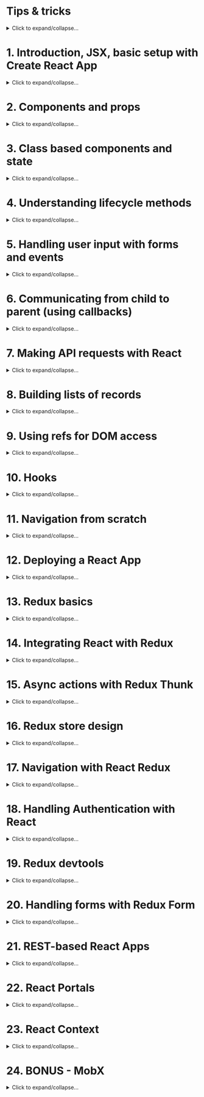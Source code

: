 # Tips & tricks

<details>
  <summary> Click to expand/collapse... </summary>
  <br />

- make reusable components as much as possible
- use [config objects](./3_seasons/src/SeasonDisplay.js) in components
- avoid conditionals inside the 'render()' method of class components
- React standards dictate that functional components should be at the bottom of the page
- imports for third party packages should be above the imports of our components
- if having problems with running app (most likely webpack issues because it is shit) try:
  - npm cache clean --force
  - delete node_modules and package-lock.json
  - npm install
  - npm start
- React fragments can be useful, [example](./6_widgets/src/components/Accordion.jsx)
- hidden feature in React is converting a String to JSX using dangerouslySetInnerHTML attribute, [example](./6_widgets/src/components/Search.jsx) - be careful as doing this can introduce a security hole in your application, to be more specific an XSS attack (a cross site scripting attack), which is why it is hidden in the first place
- if we have a situation where we want to cancel some timeout we can use the function clearTimeout(timeoutId) - the setTimeout function returns the timeoutId, [example](./6_widgets/src/components/Search.jsx)
- even though there is a way to cancel event bubbling, it is usually a bad practice
- why are there multiple index.js files within our project? [answer](./8_songs/src/actions/index.js)
- it is a very good practice to define constans for redux action types like [here](./10_streams/client/src/actions/types.jsx) so there is less chance for making errors]
- if we need to use both the `connect` and `reduxForm` functions (when exporting a class) we can do it like this:
`connect(mapStateToProps)(reduxForm(()(StreamForm)))`, or we can extract the logic inside the second set of parentheses to a separate variable
</details>

# 1. Introduction, JSX, basic setup with Create React App

<details>
  <summary> Click to expand/collapse... </summary>
  <br />
  
  [**Entire tutorial source code from the author**](https://github.com/StephenGrider/redux-code)
  
## React Component:

- a **function** or a **class** that produces HTML to be displayed to the user (using the **JSX** syntax) and handles user feedback (using event handlers)

## JSX:

- set of instructions which tell React what content we want to show on the screen
- special dialect of JS, similar to HTML
- JSX elements use either a normal HTML element (`<div>`, `<span>`, `<h1>`...) or another React component (e.g. `<MyComponent />`)
- since browsers don't understand it natively Babel is used to convert JSX to vanilla JS
- syntax specifics (differences between JSX and HTML):

  - adding custom styling:
    - HTML: `<div style="border: 1px solid red; background-color: blue">`
    - JSX: `<div style={{ border:'1px solid red', backgroundColor: 'blue' }}>`
  - adding CSS classes to an element:
    - HTML: `<div class="myClass">`
    - JSX: `<div className="myClass">`
  - JSX can reference JS variables:
    - JSX: `<div> {myTextVariable} </div>`
    - howerver JSX can't show React objects where it expects text
  - there are some other subtle differences which are less important and can be easily debugged in the browser console

- the entry point to a React application is the method `ReactDOM.render(<App />, document.getElementById("root"))` located inside the entrypoint of a JavaScript application, (most often this is the `index.js` file)
- this method executes the JavaScript function inside the parent component of the entire application (in this case `<App />`), converts the resulting JSX code into HTML and puts it into the DOM of our HTML file (most often this is a "root" `<div>` element inside `index.html`)

- React uses 2 separate libraries:
  - #### React
    - knows how to work with components
    - called a **reconciler**
  - #### ReactDOM
    - knows how to take instructions on what we want to show and turn it into HTML, it essentially takes the JSX code, converts it to HTML and puts it inside the DOM
    - called a **renderer**

## Create React App

- `npx create-react-app myapp`
- includes (among other things) Babel, Webpack and Dev Server
- also includes some starter boilerplate code
- **very basic setup**:
  - delete React boilerplate code (everything from the `src` folder)
  - display something on the screen by following these steps:
    - import React and ReactDOM libs
    - create some React component (function component in our case)
    - display it on the screen (render using ReactDOM)

</details>

# 2. Components and props

<details>
  <summary> Click to expand/collapse... </summary>
  <br />

## Creating a reusable, configurable component

1. Identify the JSX that appears to be duplicated
2. Find a descriptive name for the component
3. Create a new file which will contain the new component
4. Make the component configurable by using React's 'props' system

- NOTE - there is also no limit to **component nesting**

## Props (properties)

- system for passing data from a parent component to a child component
- the goal is to customize or configure a child component

- to provide props from parent to child we use this syntax:
  `<Component prop1="propStringValue" prop2=5 prop3={propVariable}/>`
- to consume props in the child component we first pass the props object as the argument of a (functional) component and then use its atributes like this:
  `<div>{props.prop1}</div>`
- when passing arguments we often use destructuring for cleaner syntax

- we can also pass entire components as props, using a syntax similar to HTML, e.g.

```
  <Component1>
    <Component2 />
  </Component1>
```

- in this case Component2 will be shown as a `children` property inside the props object
- so, if we want to display a child component inside a parent component using this method, we need to pass it using props.children from the parent component - in `Component1` we would have `{props.children}` in the place where we want to display `Component2`
- we can also use this technique to display normal text, it doesn't have to be a component
- **[example](./2_components_and_props/src)**

</details>

# 3. Class based components and state

<details>
  <summary> Click to expand/collapse... </summary>
  <br />

## Why class based components

In the olden days of React function components couldn't update component state or run code at specific points in time, they could only produce JSX. That's why they weren't used so much before. With the introduction of the hooks system they became much more used because now they can do all of those things.

Class components, on the other hand could use lifecycle methods and the 'state' system to do all those things even before hooks, so that's why they were used much more in the past.

We need to understand both :)

For example if we want a component to be rerendered when some function produces a result we can use the lifecycle methods of a **class based component**.

The rules for creating a class based component are:

- it must be a JS class
- it must extend React.Component
- it must define a 'render' method which returns some amount of JSX

## State

Rules of state:

- only usable with class components (if we aren't using the hooks system)
- you will confuse props with state :(
- 'state' is a JS object that contains data relevant to a component
- updating 'state' on a component causes the component to (almost) instantly rerender
- state must be initialized when a component is created
- **State can only be updated using the function `setState`**

- Initializing state through the constructor:

```
constructor(props) {
  super(props);
  this.state = { a: null, b: null };
}

this.setState({ a: 1, b: 2 });
```

- Alternate (and more frequently used) way of initializing state - uses React/Babel magic:

```
// outside of the constructor, directly inside component
// notice the omition of the 'this' keyword
state = { lat: null, errorMessage: "" };

this.setState({ lat: 45.45, errorMessage: "An error occured!" });
```

One important thing to add is that, when updating state, **we don't need to update all of its properties**, we can update only the ones we need and the rest of them are going to stay untouched (additive update mechanic).

</details>

# 4. Understanding lifecycle methods

<details>
  <summary> Click to expand/collapse... </summary>
  <br />

## Component lifecycle

- a component **lifecycle method** is a function we can optionally define within our **class-based** component
- if we decide to implement these methods they will be automatically called during the lifecycle of our component

### Lifecycle method order of execution and why they are used:

1. **constructor**
   - called one time when the component is initialized
   - good place to do one time initialization
2. **render**
   - called every time a component updates and also right after initialization - the result is that content becomes visible on the screen
   - avoid doing anything other than returning JSX here
3. **componentDidMount**
   - called once, right after the initial render method
   - good place to do data loading
4. **componentDidUpdate**
   - called every time a component is updated (rerendered) - usually on every change of state (but not after the first render)
   - good place to do data loading which is dependent on props/state changes
5. **componentWillUnmount**
   - called when the component is no longer shown on screen
   - good place to do cleanup (especially for non-React stuff)

Other (rarely used) lifecycle methods:

- **shouldComponentUpdate**
- **getDerivedStateFromProps**
- **getSnapshotBeforeUpdate**

<br />

**[example 1](./3_seasons/src/index.js)**

- Lifecycle methods
- State initialization
- Passing state as props
- Avoiding conditional logic inside the 'render()' method

**[example 2](./3_seasons/src/SeasonDisplay.js)**

- Extracting options to config objects (trying to make a pie out of shit - using JS in a clean(er) way - check it out)
- importing CSS - we import it to the component and Webpack does the rest

**[example 3](./3_seasons/src/Spinner.js)**

- using default props (value which will be used if prop values are not specified)

</details>

# 5. Handling user input with forms and events

<details>

<summary> Click to expand/collapse... </summary>
<br />

## Handling user input events

**[Example](./4_images/src/components/SearchBar.js)**

To handle user input events we:

1. Create an input JSX element
2. Add a callback property to it (most often those are `onClick`, `onChange` or `onSubmit`), and for the value pass a **reference** to the callback function (this has to be a reference to the function, not a function call in order for us to be able to control when the function will be called, otherwise it would be called on every render of the component - it can also be an inline arrow function)
3. Create the callback function - it will take the trigger event as a parameter (naming convention - "on" + elementName + event type - e.g. onInputSubmit, onDivClick, etc.) - these steps are sometimes (when the logic is really simple) abbreviated to use an inline arrow function inside the onChange property of the input JSX element
4. Transform input element into a controlled one => more on that in the next section

### Uncontrolled vs controlled elements

- A **controlled** element is one that gets its value directly from the React component (either its state or some variable or whatever)
- An **uncontrolled** element on the other hand has to get the value from the DOM because the value of the element (in our case user input) is available in React only during the instant of the input

- To transform an element into a controlled one we need to use some mechanism to store the input value into our component - in this case this is achieved using the "state" mechanism

Controlled mechanism flow:

1. User types in input
2. Callback gets invoked
3. We call 'setState' with the new value of the input (thus storing the value)
4. Component rerenders (because 'setState' is called)
5. Input is told what its value is (coming from state) - a bit confusing but that's how it is - this in turn enables us to have default input values or do some input text manipulations much easier

### Handling form submittal

- by default when the form is submitted (or enter is pressed on the form) the browser automatically refreshes the entire page => to prevent this behaviour we need to attach an event handler to the form element and use the `event.preventDefault()` method like [here](./4_images/src/components/SearchBar.js)

- **be careful when using `this` in callback functions, either use an arrow function or use the `bind(this)` method to handle the way JS works with the `this` keyword (it points to the global object in function calls, arrow functions on the other hand don't have that problem, find more in [JS docs](https://developer.mozilla.org/en-US/docs/Web/JavaScript/Reference/Operators/this))**
- a good rule regarding the `this` keyword is to look where the function is called and look to the left of the `.` to see what value `this` is going to have (if there is nothing to the left of the `.` then `this` points to the `window` object, otherwise it points to the object to the left of the `.`)

</details>

# 6. Communicating from child to parent (using callbacks)

<details>

<summary> Click to expand/collapse... </summary>
<br />

To pass data from the child component to the parent we use the following mechanism:

- Using the props system we pass a reference to a callback function to the child component
- In the child component that method can then be invoked with actual arguments (be careful to call it by using an arrow function, or by creating your own function inside that component)
- [example](./5_videos/src/components/VideoItem.jsx) -> here we passed the method reference from the App component to the VideoList and then to the VideoItem, where we invoked the method with actual arguments and the result has thus been propagated upstream

</details>

# 7. Making API requests with React

<details>

<summary> Click to expand/collapse... </summary>
<br />

Easiest way to make API requests in JS projects is by using the **fetch API** or the **axios library** in conjunction with the `then` (promises) or `async await` syntax.

**[Useful trick for preconfiguring axios](./4_images/src/api/unsplash.js)**

</details>

# 8. Building lists of records

<details>

<summary> Click to expand/collapse... </summary>
<br />

- when building lists of records, to improve performance (and resolve the warning that will be shown in the console otherwise), we should add a `key` attribute to the root JSX element of that list
- [example](./4_images/src/components/ImageList.js)

</details>

# 9. Using refs for DOM access

<details>

<summary> Click to expand/collapse... </summary>
<br />

- to access DOM elements using React we don't need to use vanilla JS and its `document.querySelector`
- instead we make use of the **React refs**

**React refs (references)**

- a mechanism that gives us access to a single DOM element
- important thing to keep in mind here is that JSX isn't actual HTML, so this is the only way we can access the DOM using React
- they are initialized in the constructor, then assigned to instance variables and finally passed to a particular JSX element as props
- **[example](./4_images/src/components/ImageCard.js)**

</details>

# 10. Hooks

<details>

<summary> Click to expand/collapse... </summary>
<br />

Hooks are a way to write reusable code, instead of more classic techniques like inheritance. They are used to provide additional functionalities to functional components. Some of the most popular are:

- **useState** -> allows us to use the state mechanism in functional components
- **useEffect** -> allows us to use something similar to lifecycle methods in functional components
- **useRef** -> allows us to create refs in functional components

All primitive hooks (included by default in React):

- useState
- useEffect
- useContext
- useReducer
- useCallback
- useMemo
- useRef
- useImperativeHandle
- useLayoutEffect
- useDebugValue

We can also create our own custom made hooks.

## useState hook

A replacement for the state system inside functional components.

**Usage:**

1. import the hook and initialize state (using the array destructuring syntax) and the default value for state, variable name and the setter method can be named however suits us:

```
  import { useState } from React;
  ...
  const [value, setValue] = useState(initialValue);
```

_equivalent in class based components:_

```
  state = { attr: value };
```

2. to reference the value we can use it directly with `value`, where as in class based components we would use something like `this.state.value`

3. to update the value we use the `setValue(10)` method, in contrast to the `setState({ value: 10 })` from class based components

Also when using the `useState` hook be aware that we need to initialize and update each state value separately, for instance:

```
  const [value, setValue] = useState(initialValue);
  const [value2, setValue2] = useState(initialValue);

  setValue(10);
  setValue2(20);
```

<br />

Also, as it is in class components, calling the setter of the useState hook causes the component to rerender!

Handling [user input](./6_widgets/src/components/Search.jsx) works the same, even though we are using hooks.
  
**Bonus:**
  - the state updating function is really fast, but it is not instantaneous
  - if we are dependant on the previous state value to set the new one we can pass a function with the previous state value as a parametar to the `setState` function like this:
  ```jsx
  setState((prevState) => {
    return prevState + 5;
  })
  ```

## useEffect hook

A replacement for lifecycle methods inside functional components (similar but not the same).

We can configure the useEffect hook to run some code automatically in one of these three scenarios:

1. After the component is rendered **for the first time only** - happens if the second argument of `useEffect` is an **empty array**, []
2. Whenever the component is rerendered (**first render and any subsequent render**) - happens if the second argument of `useEffect` is nothing
3. When the component is **rendered for the first time and any subsequent renderes which include some data change** - happens if the second argument of the `useEffect` is an array of data, which if it changes, causes the function from the `useEffect` hook to run

- **[Example](./6_widgets/src/components/Search.jsx)**

Note that we are **not allowed** to mark the first argument of the useEffect (function that gets executed) as **async** (and thus we can't use the await syntax inside). To get around this we can:

- create an async-await inner function and after that call it
- create an async-await inner function and wrap it in a closure (which calls it immediatelly, cool solution)
- use normal promises instead of async await

The `useEffect` hook also has a built in **cleanup function**. The only value we can return from the useEffect hook function is another function. That function will automatically get invoked before each subsequent render after the first. So, if we have a `useEffect` hook which will be called on initial render and on every subsequent change, the cleanup function would be **created after the first render** and then **called before every subsequent render**, [example](./6_widgets/src/components/Search.jsx).

Sometimes we will get warnings inside the dependency array of the useEffect hook regarding a missing dependency. This is because create-react-app has a built in es-lint rule which demands that we need reference every different prop or piece of state inside the `useEffect` dependency array. This is because there are some scenarios where not listing all the dependencies inside the dependency array of the `useEffect` hook can lead to some really hard to debug problems. Nontheless arbitrarily adding stuff to the dependencies array is also an issue which causes bugs, so we are in a tough spot here. To solve this we are unfortunatelly forced to change the way our component works and introduce another piece of state and another `useEffect` hook - ([the whole thing with debounced term](./6_widgets/src/components/Search.jsx)).

Another debouncing example: **[here](./6_widgets/src/components/Convert.jsx)**.
Basically we are creating 2 separate `useEffect` hooks - the first one is called every time we update the `translationText`, and it sets a timer to update the `debouncedTranslationText` in 500ms. It also returns a cleanup function that cancels this timer (remember what happens when we return a function inside the useEffect hook - cleanup). The other useEffect hook will make an API request once the `debouncedTranslationText` is updated. So while we are typing, the update to `debouncedTranslationText` will constantly be delayed until we stop typing for half a second (500ms). When that finally happens, the `debouncedTranslationText` will be updated, in turn the second `useEffect` hook will be activated and an API request will be made. We have separated this into 2 different hooks to avoid warnings within the dependencies array of the useEffect hook.

## useRef hook

#### Reminder on **event bubbling**

If we have some event handler, when it's triggered, the browser creates an **event object** which is used to describe the information about the event that triggered it. The event object then traverses all of the parent DOM elements and gets invoked every time it finds another event handler of the same type in the DOM tree. Because the event seamingly bubbles up the DOM tree, this is called **event bubbling**.

In situation when the DOM element needs to determine an event handler has been fired on some elements which are not its children we have an issue. In this case we can manually set up an event listener (without using React) on the body element (because in the end all events will eventually bubble up to the body) using that component, [example](./6_widgets/src/components/Dropdown.jsx). In this case it is also important to know that the event listeners created in this way will always get called **before** the ones created by React, even if they are in parent DOM elements.

_NOTE_ - even though there is a way to cancel event bubbling, it is usually a bad practice

#### useRef

The **useRef** hook is very similar to the `React.createRef()` from class based components. It allows us to get a reference to a DOM element. It is very easy to use, and is shown [here](./6_widgets/src/components/Dropdown.jsx). Basically we create a ref using the `useRef()` syntax, wire it up to the DOM element in JSX using the ref property (e.g. `<div ref={ref}>Example div</div>`), and can then access that DOM element using `ref.current` in our component.

## Creating custom hooks

- best way to create reusable code in a React project (besides components)
- created by extracting hook-related code out of a function component - - when we want to make JSX reusable we create another component, when we want to make function logic reusable we create custom hooks
- custom hooks _always_ make use of at least one primitive hook internally
- each custom hook should have _one_ purpose
- kind of an art form
- data fetching is a freat thing to try to make reusable

Process for creating reusable hooks:

1. Identify each line of code related to some single purpose
2. Identify the _inputs_ to that code
3. Identify the _outputs_ to that code
4. Extract all of the code into a separate function, receiving the inputs as arguments and returning the outputs

We can return the outputs as an array (following the `useState` example), or, a more common JS convention, return an object.

**[Custom hook example](./7_videos_hooks/src/hooks/useVideos.jsx)**
**[Using a custom hook example](./7_videos_hooks/src/components/App.jsx)**

Here we are basically returning a list of videos and a function to fetch those videos.

Custom hooks are quite a complex part of React which requires practice to be used understood completely and used effectively.

</details>

# 11. Navigation from scratch

<details>

<summary> Click to expand/collapse... </summary>
<br />

To implement navigation in React apps we usually use the **React-Router library**.
However:

- React Router has frequent breaking changes
- it's more important to learn the ideas and theory of navigation (React Router will be used later)

The first important thing is to determine **route mappings** - on which url is which component shown?
To find out more information about a given url we can use the `window.location` command inside the browser console. By doing this we can conclude that route mappings are actually determined by the `pathname` property of `window.location`.

The navigation architecture looks something like this: ![navigation-architecture](./6_widgets/navigation-architecture.png)

Basically we have a parent navigation component, [Header](./6_widgets/src/components/Header.jsx), which contains [Link](./6_widgets/src/components/Link.jsx) components with different url paths (`href` properties). Each link has an `onClick` event handler which changes the window url and dispatches a new event which lets the [Route](./6_widgets/src/components/Route.jsx) components know that the url has changed. The Route component in turn wraps the concrete components which are conditionally shown based on the current window url path. It listens to the event which the Link component dispatched, and when it's triggered it rerenders and shows the child component (if the current window url path matches the required path to display the concrete component).

</details>

# 12. Deploying a React App

<details>

<summary> Click to expand/collapse... </summary>
<br />

In order to deploy a React App online we need to do the following:

1. Build the app (using the built in script from create-react-app, ) and thus create a Deployment Bundle
2. Deploy the bundle to some deployment target (some service provider which will host those files)

NOTE - For deploying a React application we **don't need some running VM** as we are not executing any code!!!

Deployment examples:

1. **Using VERCEL:**

- [sign up](https://vercel.com)
- install the Vercel CLI, `npm install -g vercel`
- login to vercel using the cli (inside your project directory), `vercel login`
- run `vercel` in your project directory
- to redploy some changes using vercel use the `vercel --prod` command

2. **Using NETLIFY:**

- [sign up](https://www.netlify.com/)
- link up your github project with netlify
- netlify automatically redeploys changes in the master branch of our project
</details>

# 13. Redux basics

<details>

<summary> Click to expand/collapse... </summary>
<br />

- **Redux** is a state management library
- it maktes creating _complex_ applications easier
- it's _not_ required to create a React app, and it's _not_ explicitly designed to work with React

## Redux cycle:

![redux-cycle](./8_songs/redux-cycle.png)

1. **Action creator**

- a function that returns a plain JavaScript object (an action)

2. **Action**

- it describes some change that we want to make inside the data of our application
- an object which has a **type** property (mandatory) which describes the change which we want to make to our data, and a **payload** property (optionally) which gives us some context about the change we are making
- example (a separate action creator is created for each type, they all look very similar to this):

```
// Action creator
const createPolicy = (name, amount) => {
  // an action
  return {
    type: "CREATE_POLICY",
    payload: {
      name: name,
      amount: amount
    }
  };
};
```

3. **dispatch**

- a function that takes an action object, creates copies of it, and dispatches them off to a bunch of different places in our application
- part of the Redux library (we don't have to write it out ourselves)

4. **Reducers**

- a function that is responsible for taking in an action and some existing amount of data
- it processes the action, makes some changes to the data and finally returns the new data so that it can be centralized in some other location
- important to note that _every time_ we make a change to data we want to create a new array, and _never_ modify the existing one
- example (a separate reducer is created for each type of data, reducer arguments are always the same, be careful to default the first argument in the case we are calling the reducer for the first time - when there is no old data yet):

```
const policies = (listOfPolicies = [], action) => {
   if (action.type === "CREATE_POLICY") {
     return [...listOfPolicies, action.payload.name];
   }

   if (action.type === "DELETE_POLICY") {
     return listOfPolicies.filter(name => name !== action.payload.name);
   }

   return listOfPolicies;
};
```

5. **State**

- a central repository of all data that has been created by our reducers
- example:

```
// REDUX
const { createStore, combineReducers } = Redux;

// used to wire up all of the reducers together
const ourDepartments = combineReducers({
  // variables on the left side will become the property names of our final state object
  // variables on the right side are the names of reducers
  // we could've used ES6 syntax here but this is more clear
  accounting: accounting,
  claimsHistory: claimsHistory,
  policies: policies
});

const store = createStore(ourDepartments);

// each time we run the dispatch function the entire Redux cycle is ran
store.dispatch(createPolicy("Alex", 20));
store.dispatch(createPolicy("Jim", 30));
store.dispatch(createPolicy("Bob", 40));

store.getState();

store.dispatch(createClaim("Alex", 120));
store.dispatch(createClaim("Jim", 50));

store.getState();

store.dispatch(deletePolicy("Bob"));

store.getState();
```

- it's important to note that we cannot access the Redux state in any other way other then through this mechanism (dispatching actions created by action creators to the reducers)
</details>

# 14. Integrating React with Redux

<details>

<summary> Click to expand/collapse... </summary>
<br />

**React-Redux** is a helper library which has a lot of helper functions that make this integration easier.

### React-Redux library

Usage:

- we create new instances of `Provider` and `Connect` Redux components (implemented by React-Redux), they are also frequently called tags or functions
- the `Provider` keeps a permanent reference to the Redux store, and becomes the top level component of our application (even above the `App` component)
- the `Connect` component wraps all of the components which require some data from state stored in the redux store

  - it is able to directly communicate with the `Provider` component at the top of our hierarchy, which directly passes the required data to it, and then the `Connect` component passes the received data to the component it wraps as a prop
  - the `Connect` component also makes sure that Action Creators can be called directly from the component it wraps, they are also passed to the wrapped component as props

- `Provider` **[example](./8_songs/src/index.js)**

- `combineReducers` **[example](8_songs/src/reducers/index.js)**

  - the key names from this funciton will be the keys present in the state object

- `connect` flow:

  - import `connect`
  - **define `mapStateToProps` function - its first argument is always `state`, and an optional second parameter is `ownProps` which references the properties from a component** (if we ever want to decouple the component from the `mapStateToProps` logic, [example](./9_blog_posts/src/components/UserHeader.jsx))
    - it will always return an object which will be shown in props within our component
  - call `connect(mapStateToProps)(OurComponent)` during export
  - we can now access the values returned by `mapStateToProps` function as props within our component
  - also if we want to update the state we use action creators which are passed as a second argument of the `connect` function like this, `connect(mapStateToProps, { actionCreator1, actionCreator2 })(OurComponent)`, and then once that action creator function is available within props we can call it from inside our component (also we can use any key name we want for the function name, if we are going to use the same then new ES6 syntax is shorter - so we don't write the same keys and values)
  - **[example](./8_songs/src/components/SongList.js)**

![react-redux](./8_songs/react-redux-example.png)

Redux project structure:

- we would have separate `actions`, `reducers` and `components` folders
- root `index.js` file sets up _both_ the React and Redux sides of the app
- eaach of the redux folders would have an index.js file (convention for clearer imports)

**Redux is not magic!**

- it does not automatically detect action creators being called
- it does not automatically detect a function returning an object that is an _action_
- that is why we need to call the `dispatch` redux function which takes in an action creator - in order for our redux store to be updated
- in our code, where we are using react-redux, we do it by passing our action creators to the `connect` function which automatically calls the dispatch function of the redux store

</details>

# 15. Async actions with Redux Thunk

<details>

<summary> Click to expand/collapse... </summary>
<br />

**Redux thunk** is a middleware which helps us make network requests in a redux application. It does so by slightly changing the behavior of the redux store, either by adding new functionalities or by tweaking existing ones.

**General data loading with Redux:**

1. component gets rendered onto the screen
2. component's `componentDidMount` lifecycle method gets called
3. we call an action creator from `componentDidMount`
4. action creator runs code to make an API request

- be aware that by redux convention we should not fire an API request directly from an action creator
- an action creator should be simple and just create a plain JS object, otherwise we'll get an error like _"Actions must be plain objects. Use custom middleware for async actions."_ - more on this error message later
- for async actions we use **redux-thunk**

5. API responds with data
6. action creator returns an _action_ with the fetched data on the `payload` property
7. some reducer sees the action, returns the data off the `payload`
8. because we generated some new state object, _redux/react-redux_ cause our React app to be rerendered

**"Actions must be plain objects. Use custom middleware for async actions."** error message:

- **[example](./9_blog_posts/src/actions/index.jsx)** (commented part would cause the error)

1. _action creators must return plain JS objects with a type property_

- we are not doing that, even though it looks like we are in this example (the commented out part)
- the reason is that the `async await` syntax which we are using is an ES8 feature gets transpiled to ES6
- when it gets transpiled we get code which is a lot more complex
- what actually happens the very first time we run an API call is that the request object is returned instead of a normal action object with `type` and `payload` properties - this is not what we would anticipate and it is why this error occurs when our code is ran in the browser

2. _by the time our action gets a reducer, we won't have fetched our data_

- if we decide to use promises instead of async await this is the problem

**Redux middleware:**

- a middleware is a plain JS function that gets called every time we dispatch an action
- it has the ability to STOP, MODIFY or otherwise mess around with actions
- there are lots of popular open source middlewares, mostly used for dealing with async actions
- during the redux cycle the middleware positions itself between the dispatch function and the reducers

### Redux thunk

- a Redux middleware which among other things enables us to easily use **asynchronous action creators**
- it expands the rules of Redux by loosening the rule which states that action creators must return action objects and also **allows that functions be returned from actions creators**
- if the action is an object it just passes it on to the reducers without doing anything
- if the action is a function _redux-thunk_ calls it with the `dispatch` and `getState` functions as arguments
  - the `dispatch` function causes changes inside the redux store by invoking reducers
  - the `getState` function returns all of the data (state) from our redux store
  - the trick with _redux-thunk_ is that we can manually dispatch an action after the request has been completed (this time it will be an action)
  - after we do that it is again dispatched automatically by redux\
  - when it gets to the _redux-thunk_ type check, since this time it is an object, it is automatically passed on to the reducers
- the entire redux-thunk middleware is 14 lines long - [check it on github](https://github.com/reduxjs/redux-thunk/blob/master/src/index.js) - wow

**Usage:**

1. wire redux-thunk up to the redux store, [example](./9_blog_posts/src/index.jsx)
2. return a function with `dispatch` and `getState` functions as arguments, if we are not using the `getState` we can ommit it, [example](./9_blog_posts/src/actions/index.jsx)

- the syntax with 2 chained arrow functions is interesting here, basically it's just a function returning a function

</details>

# 16. Redux store design

<details>

<summary> Click to expand/collapse... </summary>
<br />

**Rules of reducers:**

- **reducers must return _any_ value besides `undefined`**
- **produces `state`, or data to be used inside of your app, using only previous state and the action**
  - at application startup all reducers are ran once (initialization process)
  - during the initialization process the reducer will be called with the arguments of `undefined` and action, and will produce the initial state value
  - that is why we often provide default values for the first argument of the reducer (which is by default called `state`)
  - on every subsequent call to the reducer the value of the first argument will be the result of the last time the reducer was called, so for example on the second call to the reducer the value of the first argument would be the initial value of state
  - the second argument, the action object, is the one that changes from call to call
- **must not return reach 'out of itself' to decide what value to return (reducers are pure)**
  - the reducer is only supposed to look at the previous state and the action object to decide the next value of state
  - it should not reach 'out of itself' - meaning that it shouldn't make an API request, get some user input, read DOM values and so on
- **must not mutate its input `state` argument - MISLEADING AND POSSIBLY FALSE RULE**
  - the first argument of the reducer is by convention called `state`
  - in JavaScript strings and numbers are immutable values
  - this rule mostly comes to light when we are working with arrays and objects
  - when testing for equality of objects and arrays we are not testing if they contain the same values but whether they occupy the same memory location
  - this rule is misleading because, even though it's a bad practice, you can absolutely mutate the state value - Redux is not going to throw any errors!
  - still we should follow this case, it is just important to understand why it exists
  - the corner case that causes trouble and the reason that this rule exists is [here](https://github.com/reduxjs/redux/blob/master/src/combineReducers.ts#L192) (if line numbers change at some point it's at the bottom, look for the `hasChanged` boolean variable) - basically this logic looks for any changes in state, in all of our reducers, and if any has changed then it will change the value of state
  - this is a problem because, if we return the same state value from the reducer (in terms of memory location), whether it is modified or not, the state WILL NOT change!

**Safe state updates in reducers:**
![safe state updates in reducers](./9_blog_posts/safe_state_updates_in_reducers.png)

- to delete a property the cleanest way is to use the lodash library with its `_.omit(obj, property)` function

**[Reducer example:](./9_blog_posts/src/reducers/postsReducer.jsx)** -> switch cases are extremely common in reducers

**Caching requests**

- if we want to avoid repeating multiple same API requests we can:

1. memoizie functions using the lodash library and its `memoize` function

- the function will only be called once per unique value, each subsequent time the function will not be called, it will just return the initial value
- [example](./9_blog_posts/src/actions/index.jsx)
- one problem is if we want to actully call the function again for some reason - we would need a duplicated, non-memoized function

2. conditionally calling functions

- [example](./9_blog_posts/src/actions/index.jsx) - the `fetchPostsAndUsers` method

</details>

# 17. Navigation with React Redux

<details>

<summary> Click to expand/collapse... </summary>
<br />

We don't actually want to install the `react-router` library, we want `react-router-dom` (most likely), `react-router-native` or `react-router-redux` which are its implementations.

**React Router** works by matching the url path with a given React component using the `BrowserRouter`, `Route`, and `Link` components, **[example](./10_streams/client/src/components/App.jsx)**.

![react-router](./10_streams/react_router.png)

**How paths get matched:**

- different routes can be matched by the same url - multiple components can be shown on the same url path
- React Router doesn't match the path exactly, but checks whether our path is contained in the given path
  - for example the path `/example` would be matched in a url `localhost:8080/example/abc/1` which can potentially cause a confusion as we probably only wanted the exact route on `/example/abc/1` to be shown
  - if we don't want this behaviour, but rather only the exact path to be matched we need to add the `exact` attribute to the route component and set it to true (`exact={true}` is equivalent to just `exact`)

**How to navigate with React router:**

- the classical HTML approach with `<a href="/path">Link</a>` is bad because the browser dumps the old _index.html_ file along with all the React/Redux state data during the process of going to a new path like this
  - that means that each time we click an href link we make a new network request for an entirely new _index.html_ file, as well as executing the entire JS bundle again (the React App)
- the correct approach is to use the `<Link>` components instead of `<a>`, and the `to` attribute instead of `href`, [example](./10_streams/client/src/components/App.jsx)
  - by using this we are not making new network requests when navigating to a different page because React Router is preventing such behavior - **SPA (single page application)**

**Different types of routers: (deployment issues)**

- `BrowserRouter` - uses everything after the domain or port as the path (includes the `/`), e.g. localhost:3000/**pagetwo**
  - potentially tricky to deploy
  - unlike a traditional server, a create-react-app dev server doesn't return 404 when it stumbles upon a route which it can't find, instead it serves us the index.html file
  - this is great because all of our route definitions are on the client side, the server has no knowledge of those route definitions
- `HashRouter` - uses everything after the # as the path (includes the `/`), e.g. localhost:3000/#/**pagetwo**
  - automatically puts the # after the URL
  - used in instances where we configure the server not to look at anything after the `#`
  - then we configure the main part of the URL to always return the index.html file and the client side application will look at the url path
- `MemoryRouter` - doesn't use the URL to track navigation

**Steps to create navigation:**

1. Define React components and their paths
2. Define the `Route` components with the appropriate paths inside the parent, `BrowserRouter`, component
3. Create a `Header` component which will contain the different `Link` components which lead us to the different routes we've just set up

- beware that the `Header` component also needs to be inside the `BrowserRouter` (only if it contains `Link` components) - otherwise we will get an error

**Programmatic navigation (user is redirected automatically):**

- the best way to do this is by using the `history` object (created by the `BrowserRouter`) which doesn't only track our urls, but can also change them
- when we want to get a reference to the history object from a React Component it's very easy, however when we want to do it from somewhere else in our app, such as an action creator it's much more difficult
- the best way to solve this is, unfortunately, to create our own history object and manage it ourselves instead of letting the `BrowserRouter` to do it for us
  - it should have the same type as the router implementation we are using (browser, hash or memory history)
  - because of that we will be using `Router` instead of the `BrowserRouter` as the top component in our browser hierarchy
  - there are no other changes needed and navigation will continue working as intended
- steps:
  - [creating our own history object](./10_streams/client/src/history.js)
  - [using the plain `Router`](./10_streams/client/src/components/App.jsx)
  - [programmatically navigating the user](./10_streams/client/src/actions/index.js)

**URL based selection:**

- done by passing a variable from the browser url to the react component
- for matching any id in the routes for the url we can use the wildcard syntax, `:id` (the `:` is important here), like [here](./10_streams/client/src/components/App.jsx)
- because we are using react-router-dom we have some default props available on the routed component such as _history_, _location_, _route params_ and so on
- a potentially unexpected behaviour can sometimes happen when using the redux store and react router at the same time and url based selection:
  - if we directly navigate to some edit page which contains an id the object with that id can potentially be `undefined` because we are filling the redux store with data on some other url which displays the list of objects
  - that is why we always have to follow the rule that says that **every component needs to be designed to work in isolation when using react-router!**
  - that means that every component needs to fetch its own data

**Switches with React-Router:**

- because of problems with the way that React Router matches paths it's sometimes necessary to use its `Switch` component to avoid the router matching multiple url paths
- the switch basically stops trying to find additional route matches after it finds the first match, [example](./10_streams/client/src/components/App.jsx)
  </details>

# 18. Handling Authentication with React

<details>

<summary> Click to expand/collapse... </summary>
<br />

### Email/Password Authentication

- we store a record in a database with the user's email and password
- when the user tries to login, we compare email/pw with what's stored in the DB
- a user is logged in when they enter the correct email/pw

### OAuth based authentication

- user authenticates with outside service provider (Google, Linkedin, Facebook)
- user authorizes our app to access their information
- outside provider tells us about the user
- we are trusting the outside provider to correctly handle identification of a user
- OAuth can be used for:
  - user identification in our app
  - our app making actions on behalf of the user

### OAuth for servers vs OAuth for JS browser apps

Servers:

- results in a _token_ that a server can use to make requests on behalf of the user
- _usually_ used when we have an app that needs to access user data **when they are not logged in** (for example an app that accesses a users email every 10 minutes to filter something)
- difficult to setup because we need to store a lot of info about the user

Browser:

- results in a _token_ that a server can use to make requests on behalf of the user
- _usually_ used when we have an app that needs to access user data **while they are logged in**
- very easy to setup thanks to Google's JS lib to automate flow

Steps for setting up OAuth with google:

1. Create a new project at _console.developers.google.com_
2. set up an OAuth confirmation screen
3. generate an OAuth client id
4. install Google's API library, initialize it with the OAuth client ID

- add this script to index.html - `<script src="https://apis.google.com/js/api.js"></script>`
- call `gapi.load('client:auth2')` in the browser console to load up the authentication library
- call `gapi.client.init({ clientId: 'clientId' })` to initialize the library with our API key
- [example](./10_streams/client/src/components/GoogleAuth.jsx)

5. make sure the lib gets called any time the user clicks on the _Login with Google_ button

- [example](./10_streams/client/src/components/GoogleAuth.jsx)
- basically during the initial component render we are initializing the auth library, after that we are getting the auth instance, setting the current login status to our component state and setting up an event listener so that the state is changed whenever the login status changes
- this enables us to dynamically rerender the login button, without needing to refresh the page (auto rerender occurs when the state changes)
- then we add appropriate on click event handlers to those buttons - and voila - we are done :)

We will eventually move the information whether the user is signed in into our redux store so that we can reference that information from any place in our app, because a lot of logic depends upon whether the user is signed in. This may seem a bit weird because we also need that information on the component level, so we are going to have to also get it there from the redux store.
Basically (to revise the redux flow) we:

- create action creators which produce objects that will be stored in our state - [actions](./10_streams/client/src/actions/index.jsx)
- create [reducers](./10_streams/client/src/reducers/index.jsx) which will update the state object based on the action type (uses the `combineReducers` function)
- setup redux by creating the store, passing it our reducers and setting up the `Provider` component which references that store in the root [index.jsx](./10_streams/client/src/index.jsx)
- wire up our concrete component with redux using the `connect` function which takes in the `mapStateToProps`, our action creators and the concrete component as arguments, [here](10_streams/client/src/components/GoogleAuth.jsx)
</details>

# 19. Redux devtools

<details>

<summary> Click to expand/collapse... </summary>
<br />

**[Redux devtools](https://github.com/zalmoxisus/redux-devtools-extension)** is a very helpful extension which enables us to inspect the redux store from the browser.
To set it up we need to:

- add it as a browser extension (Chrome or Firefox)
- [set it up](./10_streams/client/src/index.jsx) in code using `compose`
- if we go to `localhost:3000?debug_session=<some_string>` we start a debug session during which all data in the redux store is saved between refreshes of the page - very useful for debugging
  - we can also have named debug sessions and jump between them

</details>

# 20. Handling forms with Redux Form

<details>

<summary> Click to expand/collapse... </summary>
<br />

Redux form is a bit notorious for being quite challenging to understand. Their [documentation](https://redux-form.com/) is vey helpful though. Basically redux form does many steps in setting up user input with forms automatically, so we don't have to write a lot of boilerplate code.
Redux form flow:

![redux-form-flow](./10_streams/redux-form.png)

Setup:

1. install the redux-form dependency (some issues with new npm version, so `npm install redux-form --legacy-peer-deps` command might be needed instead of a classic installation)
2. add the redux-form reducer to our `combineReducers` call, [example](./10_streams/client/src/reducers/index.jsx)

**[Usage example:](./10_streams/client/src/components/streams/StreamForm.jsx)** (worth looking at since it contains some explanations as well)

- we import `Field`(react component) and `reduxForm`(a special redux-form function similar to `connect`)
- `Field` needs to be passed multiple props - `name` which assignes the field to some given label and `component` which tells the field the actual content which it needs to display
- if we fail to do that we will receive a misleading error message that says something along the lines of: "Element type is invalid: expected a string or a class/function but got undefined."
- to further customize the components rendered in the `Field` element we just need to pass additional props to the `Field` element, which will automatically pass them to the function which renders the component if it doesn't natively know what to do with them

**Validation of form inputs:**

- we define a `validate` function which takes in the form values as an argument

  - if the values are valid we return an empty object which lets redux-form know that the inputs are valid
  - otherwise we return an errors object which holds different key-value pairs that contain the name of the fields and error message - if that happens the redux-form will compare the name attribute of the `Field` component with the key names of the errors object, and if they match we can display the error message on the screen by using the built in `meta` redux-form prop which contains, among other things, the error message (meta.error)
  - we can also use `meta` to help us conditionally show the error message (for example if we actually touched the input)

- **[example](./10_streams/client/src/components/streams/StreamForm.jsx)**

**Setting initial values with redux-form:**

- when we have a component wrapped in redux-form it technically receives the props passed to the component first and then forwards them to our concrete component
- there are also some special types of props which we can pass to our redux-form wrapped component, such as `initialValues`, which will automatically populate the corresponding form values based on key names inside that object (matching key name from the prop object with the field name of redux-form)
- **[example](./10_streams/client/src/components/streams/StreamEdit.jsx)**
  </details>

# 21. REST-based React Apps

<details>

<summary> Click to expand/collapse... </summary>
<br />

**RESTful conventions**

- standardized system for designing APIs
  ![rest-conventions](./10_streams/rest-conventions.png)
- for the purpose of the streams project we'll just use the json server npm package so we don't have to write our own api server from scratch
- we'll also be using this [RTMP server](https://github.com/illuspas/Node-Media-Server) for implementing video streaming, see [app architecture](./10_streams/streams_app_architecture.png)

- other than that the rest should be standard, creating [action creators](./10_streams/client/src/actions/index.js) that make an API request using `dispatch`
- for the [reducer](./10_streams/client/src/reducers/streamReducer.js) we are going to do things a bit differently so that our operations are easier, instead of returning an array of streams we are going to return an object which will have the stream id as the key and the corresponding stream object as the value
- by doing that we can use the **key interpolation syntax** for updating the object, i.e. `return { ...state, [action.payload.id]: action.payload }`
- another example of key interpolation:

```
const animalSounds = { cat: "meow", dog: "bark" };
const newAnimal = "lion";
const newSound = "roar";
const newAnimalSounds = { ...animalSounds, [newAnimal]: newSound }
```

Interesting RESTful sidenote (PUT vs PATCH):

- PUT request updates all the properties of a record, where as PATCH updates only some properties
- that means the the body of the PUT request will replace the entire body of the object (if we follow PUT request conventions strictly) - excluding the id property

</details>

# 22. React Portals

<details>

<summary> Click to expand/collapse... </summary>
<br />

**Portals** enable us to render a component outside the usual React parent-child component hierarchy. Basically a component can render some content which will not be shown as its child component, but rather a child of some other element in the DOM. This is very useful in many different use cases, in our examples we'll be creating a modal, but it's also often used when we want to render some content into some HTML that wasn't created by our application.

- **[example](./10_streams/client/src/components/Modal.jsx)**
</details>

# 23. React Context

<details>

<summary> Click to expand/collapse... </summary>
<br />

**Props system** - gets data from a parent component to a **direct** child component

**Context system** - gets data from a parent component to **any** nested child component

Two ways to get information in and out of the context:

- to get information into the context we can either use the _default value_ or create a `Provider` component in the parent component
- to get information out of the context we can either use the `this.context` syntax or create a `Consumer` component in the child component

**Setup:**

1. [creating the context](./11_translate/src/contexts/LanguageContext.jsx)

- in this example we also passed a _default value_ to the context immediately

2. [hooking up the context to a component](./11_translate/src/components/Field.jsx)

- we need to define `static contextType = LanguageContext;`, alternatively we can define e.g. `Field.contextType = LanguageContext;` outside of the class, those two are equivalent

3. after that we can access the value inside the context by using `this.context`

### Context Provider

If we ever want to change the value inside our context object instead of always using the default we need to create the `Provider` component (different than the one from Redux) which will wrapp the components which need information from the react context and pass the value which the context needs to hold to it, so that it doesn't always hold the default value, **[example](./11_translate/src/components/App.jsx)**

- the parent component renders the `Context.Provider` component
  - whatever value we pass to its `value` prop will update the value of the context object in child components, regardless of the value
- flow (from our example application):
  1. Application loads up in the browser
  2. We create a context object with a default value of 'english'
  3. App component gets rerendered, creates a `Provider` that wraps `UserCreate`
  - **each separate use of `LanguageContext.Provider` creates a separate 'pipe' of information!**
  - this means that if we wrap some other sibling component with another `LanguageContext.Provider` and pass it some other value it will not have any reference to the first `Provider`
  4. Provider updates the value of the context object to `this.state.language`
  5. `Button` and `Field` reach into the context object, see the value from `this.state.language`
  6. `Button` and `Field` render appropriate text to the screen

### Context Consumer

An alternate way of consuming values when using React Context, similarly to the provider component it is automatically created when we initialized the context. We would use this any time we want to get information out of multiple different context objects inside of a single component.

- to use it we **always** need to pass it a function as a child, [example](./11_translate/src/components/Button.jsx)
- the first argument of that function is the value which is currently present in the context
- to make it more readable we can extract the function

## OPTIONAL - Replacing Redux with context

- React Context is not a complete replacement for Redux because it only provides a way to distribute data to various components, where as Redux also provides us with a way to centralize data in a store and a mechanism to change that data

- if we want to use Context in place of Redux we need to:

1. be able to get data to any component in our hierarchy (we have that out of the box)
2. we need to be able to separate our view logic from business logic
3. we need to be able to split up business logic (not have a single file with 10000 lines of code)

- look at this [simple project](./12_translate_context_vs_redux/src) for inspiration
- we created a [store](./12_translate_context_vs_redux/src/contexts/LanguageContext.jsx) and propagated its data to other parts of the app, where it was needed

- it is still recommended to use Redux for more serious, larger apps because it has excellent docs, uses well-known design patterns and has a tremendous amount of open source libs

</details>

# 24. BONUS - MobX

<details>

<summary> Click to expand/collapse... </summary>
<br />

MobX is an open source state management library that can be used by any UI framework. It is a good alternative to Redux because, unlike Redux, it's easy to use, fast to set up and it doesn't have nearly as much boilerplate.

## MobX fundamentals

Main terms:

- state (observable) - data
- actions - functions that update our data
- computations - produce derived data
- reactions - same as computations but also produce side effects such as updating the UI

Mobx cycle:
![mobx-cycle](./13_mobx-react-typescript/mobx-cycle.png)

#### Observables (state)

- in MobX observable is the "state" => everything we want to track in our application
- can be defined with `@observable` decorator (be sure to enable _experimentalDecorators_ in tsconfig if using TypeScript), or with a normal `observable` function
- everything in observable will be made recursively observable as well (except classes)
- _observable_ wraps the object with a new one with extra mobx functionalities
- to return to the normal object you should use the `toJS` mobx function, or create your custom one
- **[example](./13_mobx-react-typescript/src/examples/fundamentals/observable.ts)**

#### Actions

- actions are what we use to update our state
- 3 ways to update our state with an action:
  - `@action` decorator above a class method
  - passing a function to the MobX `action` function
  - by calling the `runInAction` MobX function
- all updates inside an action are batched (if we update multiple observables inside one action function they will only be updated once, if we update them in separate functions they will be updated more times)
- **actions don't support async operations**, so everything updated after the async code will be executed in the next batch, see example
- **[example](./13_mobx-react-typescript/src/examples/fundamentals/actions.ts)**

#### Reactions

- reactions is our way to know that an observable has been changed and to act/react/do something with the change
- there are 3 main types of reactions in MobX:
  - **autorun** - tracks every observable accessed inside it, needs to be disposed through the disposal function (otherwise we will get memory leaks)
  - **reaction** - triggered by a condition you pass to it, also needs to be disposed
  - **when** - also triggered by a confition but doesn't need to be disposed, it runs only once after the condition is met and is automatically disposed
- so `autorun` and `reaction` return a disposer function which needs to be called after we no longer need them to dispose of them and avoid memory leaks
- **important note** - observables used after async code won't be tracked, which means that reactions won't be invoked in that case
- **[example](./13_mobx-react-typescript/src/examples/fundamentals/reactions.ts)**

#### Computations

- computed values are derivations of the state
- they are similar to _Reactions_, but instead of producing side effects (like logging), they retutn a value
- they can be used with a decorator or a function
- they are also automatically updated, just like observables
- computed values that are used inside a reaction function will be cached, if it's not used within a reaction it wont be cached
- **[example](./13_mobx-react-typescript/src/examples/fundamentals/computed.ts)**

## MobX principles and concepts

#### What MobX reacts to?

- MobX reacts to _any existing_ observable _property_ that is **read during** the execution of a **tracked function**
  - reading is referencing an objects property (e.g. user.name)
  - tracked functions are expressions of **computed**, first argumnets of **reactions** and the render method of an **observer** component
  - during means that only those observables that are being read while the function is executing are tracked
- MobX won't react to:
  - values that are obtained from observables, but outside the tracked function
  - observables that are read in an async invoked code block

#### Create our own MobX

- [code](./13_mobx-react-typescript/src/examples/principals and concepts/our-mobx.ts)

#### MobX applications mindset

- most applications consist of a database, the backend and the frontend
- our frontend should have clear separation of concerns - we need to have separate services which call the backend api using http, mobx stores which hold and track data and the UI part (in React in our case)
  ![mobx-mindset](./13_mobx-react-typescript/mobx-mindset.png)

#### Store types

- **Domain store**
  - in charge on managing our application data and logic, we should have one per entity, e.g. TodoStore, UserStore, BookStore...
  - it will usually hold a collection (list) of those entities
  - a **domain object** (Todo, Book, User) is in charge of managing specific domain logic and can be connected to the domain store
- **UI store**
  - usually used to share global UI information for the entire application or a specific page, e.g. Chat Page, Global View

**Store types**:

![store-types](./13_mobx-react-typescript/store-types.png)

**Store structure**:

![store-structure](./13_mobx-react-typescript/store-structure.png)

[EXAMPLE](./13_mobx-react-typescript/src/stores)

## Connecting MobX to React

- **mobx-react** and **mobx-react-lite** are libraries that serve as a bridge between MobX and React
- **mobx-react-lite** - base library that works only with hooks
- **mobx-react** - an extension of mobx-react-lite that enables us to use React class components with MobX

_MobX React API_ consists of 3 main tools to connect to React components:

- `observer` HOC (high order component) component
  - applies `React.Memo` on the component for caching
  - Mostly used similarly to the `connect` function in Redux, which means we wrap the component with `observer` during export.
- `useObserver` Hook
- `<Observer />` Component

We can think of these 3 just like **tracked functions**, but in React. All of thenm do the same job, we can choose the one that suits our case the most.

- **[example](./13_mobx-react-typescript/src/examples/connecting mobx to react/mobx-react-api.tsx**)

#### Connecting stores to React

- **VERY COOL CONCEPT - put some time to understand this and go through code examples in detail!!!**
- to connect our stores to React we will put our Root Store inside the React Context
- we will also create a helper function `createStore` so we have a1 clear place to initialize our RootStore and everything related to it
- we will create a custom hook that will get us the stores from React Context called `useStores`

- Helpers **[example](./13_mobx-react-typescript/src/stores/helpers)**
- Putting root store in context **[example](./13_mobx-react-typescript/src/index.tsx)**
- Usage in App.tsx **[example](./13_mobx-react-typescript/src/App.tsx)** - notice the `observer` that wraps the component during export

#### When to use MobX state vs React State

**MobX state**

- persistent data (User, Todo, ...) and shared UI state (Theme, Views)
- if we have big UI features that need to be shared accross components easily

**React state**

- reusable components (Button, Input, Design Library)
- small local UI state (shouldShowInput, isVisible)

#### MobX 6 changes

- MobX 6 dropped the decorator syntax because it's not officially part of JS
- `makeObservable`
  - a function that receives a target, annotations and options object, usually we will just call `makeObservable(this)` inside the constructor
  - if we are not using annotations we will also need to pass the annotations object to it, e.g.
  ```
  makeObservable(this, {
    name: observable,
    updateName: action,
    coolName: computed
  })
  ```
  - each class that uses observables needs to call this (even sub and super-classes)
  - it needs to be called after the properties are declared
  - [example](./13_mobx-react-typescript/src/examples/mobx-6/makeObservable.ts)
- `makeAutoObservable`
  - a function that receives a target, overrides and options object
  - cannot be used on sub-classes or classes with super call
  - converts everything automatically by the next rules:
    - any (inherited) member that is a generator function will be annotated with flow
    - any (inherited) member that contains a function value will be annotated with autoAction
    - any getter will be annotated with computed
    - any other own field will be marked with observable
    - members marked with false in the overrides argument will not be annotated, use this for example for read only fields such as identifiers
    - [example](./13_mobx-react-typescript/src/examples/mobx-6/makeAutoObservable.ts)
- if we still want to use decorators (not recommended):
    - we will need to use `makeObservable` or `makeAutoObservable` inside the class constructor
    - we will need to enable 'experimantalDecorators' in tsconfig and a new flag 'useDefineForClassFields' (also set it to true)

</details>
